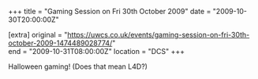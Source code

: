 +++
title = "Gaming Session on Fri 30th October 2009"
date = "2009-10-30T20:00:00Z"

[extra]
original = "https://uwcs.co.uk/events/gaming-session-on-fri-30th-october-2009-1474489028774/"    
end = "2009-10-31T08:00:00Z"
location = "DCS"
+++

Halloween gaming\! (Does that mean L4D?)

